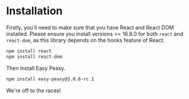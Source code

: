 # Installation

Firstly, you'll need to make sure that you have React and React DOM installed.
Please ensure you install versions >= 16.8.0 for both `react` and `react-dom`, as
this library depends on the hooks feature of React.

```bash
npm install react
npm install react-dom
```

Then install Easy Peasy.

```bash
npm install easy-peasy@3.0.0-rc.1
```

We're off to the races!
